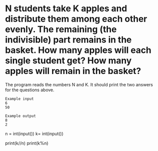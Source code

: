 # N students take K apples and distribute them among each other evenly. The remaining (the indivisible) part remains in the basket. How many apples will each single student get? How many apples will remain in the basket?

The program reads the numbers N and K. It should print the two answers for the questions above.

~~~
Example input
6
50

Example output
8
2
~~~

n = int(input())
k= int(input())

print(k//n)
print(k%n)

